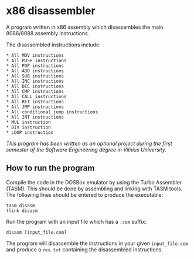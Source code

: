 # x86 disassembler

A program written in x86 assembly which disassembles the main 8086/8088 assembly instructions. 

The disassembled instructions include:

	* All MOV instructions
	* All PUSH instructions
	* All POP instructions
	* All ADD instructions
	* All SUB instructions
	* All INC instructions
	* All DEC instructions
	* All CMP instructions
	* All CALL instructions
	* All RET instructions
	* All JMP instructions
	* All conditional jump instructions
	* All INT instructions
	* MUL instruction
	* DIV instruction
	* LOOP instruction
	
*This program has been written as an optional project during the first semester of the Software Engineering degree in Vilnius University.*

## How to run the program

Compile the code in the DOSBox emulator by using the Turbo Assembler (TASM). This should be done by assembling and linking with TASM tools. The following lines should be entered to produce the executable:

	tasm disasm
	tlink disasm

Run the program with an input file which has a `.com` suffix:

	disasm [input_file.com]
	
The program will disassemble the instructions in your given `input_file.com` and produce a `res.txt` containing the disassembled instructions.
